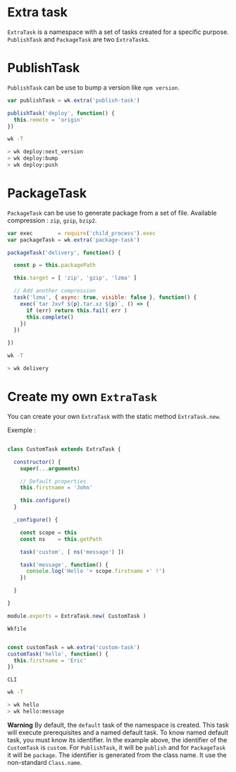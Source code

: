 # Extra task

`ExtraTask` is a namespace with a set of tasks created for a specific purpose. `PublishTask` and `PackageTask` are two `ExtraTask`s.

# PublishTask

`PublishTask` can be use to bump a version like `npm version`.

```js
var publishTask = wk.extra('publish-task')

publishTask('deploy', function() {
  this.remote = 'origin'
})
```

```sh
wk -T

> wk deploy:next_version
> wk deploy:bump
> wk deploy:push
```

# PackageTask

`PackageTask` can be use to generate package from a set of file. Available compression : `zip`, `gzip`, `bzip2`.

```js
var exec        = require('child_process').exec
var packageTask = wk.extra('package-task')

packageTask('delivery', function() {

  const p = this.packagePath

  this.target = [ 'zip', 'gzip', 'lzma' ]

  // Add another compression
  task('lzma', { async: true, visible: false }, function() {
    exec(`tar Jxvf ${p}.tar.xz ${p}`, () => {
      if (err) return this.fail( err )
      this.complete()
    })
  })

})
```

```sh
wk -T

> wk delivery
```

# Create my own `ExtraTask`

You can create your own `ExtraTask` with the static method `ExtraTask.new`.

Exemple :

```js

class CustomTask extends ExtraTask {

  constructor() {
    super(...arguments)

    // Default properties
    this.firstname = 'John'

    this.configure()
  }

  _configure() {

    const scope = this
    const ns    = this.getPath

    task('custom', [ ns('message') ])

    task('message', function() {
      console.log('Hello '+ scope.firstname +' !')
    })

  }

}

module.exports = ExtraTask.new( CustomTask )

```

`Wkfile`

```js

const customTask = wk.extra('custom-task')
customTask('hello', function() {
  this.firstname = 'Eric'
})

```

`CLI`

```bash
wk -T

> wk hello
> wk hello:message
```


**Warning** By default, the `default` task of the namespace is created. This task will execute prerequisites and a named default task. To know named default task, you must know its identifier. In the example above, the identifier of the `CustomTask` is `custom`. For `PublishTask`, it will be `publish` and for `PackageTask` it will be `package`. The identifier is generated from the class name. It use the non-standard `Class.name`.
